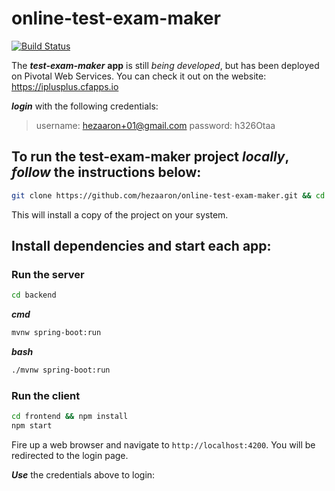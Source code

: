 # online-test-exam-maker
[![Build Status](https://travis-ci.org/hezaaron/online-test-exam-maker.svg?branch=master)](https://travis-ci.org/hezaaron/online-test-exam-maker)

The ***test-exam-maker*** **app** is still *being* *developed*, but has been deployed on Pivotal Web Services.
You can check it out on the website: https://iplusplus.cfapps.io

***_login_*** with the following credentials:

> username: hezaaron+01@gmail.com
> password: h326Otaa

## To run the test-exam-maker project _locally_, _follow_ the instructions below:

```sh
git clone https://github.com/hezaaron/online-test-exam-maker.git && cd online-test-exam-maker
```

This will install a copy of the project on your system.

## Install dependencies and start each app:

### Run the server

```sh
cd backend
```

**_cmd_**

```sh
mvnw spring-boot:run
```

**_bash_**

```sh
./mvnw spring-boot:run
```

### Run the client

```sh
cd frontend && npm install
npm start
```

Fire up a web browser and navigate to `http://localhost:4200`. You will be redirected to the login page.

***_Use_*** the credentials above to login:
